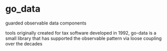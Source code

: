 # go_data
guarded observable data components

tools originally created for tax software developed in 1992, go-data is a small library that has supported the observable pattern via loose coupling over the decades

